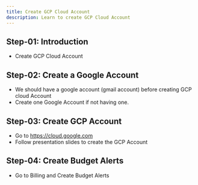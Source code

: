 ```yaml
---
title: Create GCP Cloud Account
description: Learn to create GCP Cloud Account
---
```


## Step-01: Introduction

- Create GCP Cloud Account

## Step-02: Create a Google Account

- We should have a google account (gmail account) before creating GCP cloud Account
- Create one Google Account if not having one.

## Step-03: Create GCP Account

- Go to <https://cloud.google.com>
- Follow presentation slides to create the GCP Account

## Step-04: Create Budget Alerts

- Go to Billing and Create Budget Alerts
